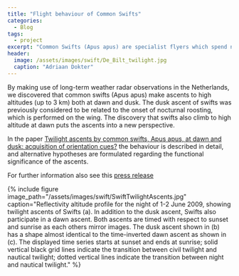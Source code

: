 ```yaml
---
title: "Flight behaviour of Common Swifts"
categories:
  - Blog
tags:
  - project
excerpt: "Common Swifts (Apus apus) are specialist flyers which spend nearly their entire life on the wing. At night they show impressive (and puzzling) flight behaviour."
header:
  image: /assets/images/swift/De_Bilt_twilight.jpg
  caption: "Adriaan Dokter"
---
```


By making use of long-term weather radar observations in the Netherlands, we discovered that common swifts (Apus apus) make ascents to high altitudes (up to 3 km) both at dawn and dusk. The dusk ascent of swifts was previously considered to be related to the onset of nocturnal roosting, which is performed on the wing. The discovery that swifts also climb to high altitude at dawn puts the ascents into a new perspective.

In the paper [Twilight ascents by common swifts, Apus apus, at dawn and dusk: acquisition of orientation cues?](http://dx.doi.org/10.1016/j.anbehav.2012.12.006) the behaviour is described in detail, and alternative hypotheses are formulated regarding the functional significance of the ascents.

For further information also see this [press release](https://ibed.uva.nl/content/news/2013/02/unexpected-twilight-ascents-by-common-swifts-at-dawn-and-dusk.html)

{% include figure image_path="/assets/images/swift/SwiftTwilightAscents.jpg" caption="Reflectivity altitude profile for the night of 1-2 June 2009, showing twilight ascents of Swifts (a). In addition to the dusk ascent, Swifts also participate in a dawn ascent. Both ascents are timed with respect to sunset and sunrise as each others mirror images. The dusk ascent shown in (b) has a shape almost identical to the time-inverted dawn ascent as shown in (c). The displayed time series starts at sunset and ends at sunrise; solid vertical black grid lines indicate the transition between civil twilight and nautical twilight; dotted vertical lines indicate the transition between night and nautical twilight." %}
